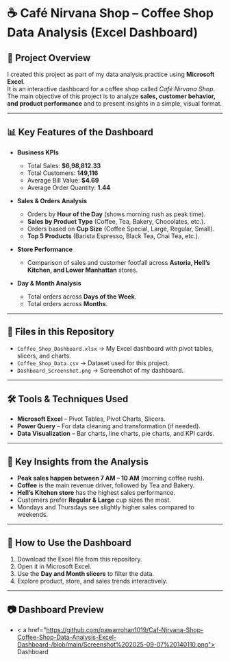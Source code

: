 # ☕ Café Nirvana Shop – Coffee Shop Data Analysis (Excel Dashboard)

## 📌 Project Overview
I created this project as part of my data analysis practice using **Microsoft Excel**.  
It is an interactive dashboard for a coffee shop called *Café Nirvana Shop*.  
The main objective of this project is to analyze **sales, customer behavior, and product performance** and to present insights in a simple, visual format.  

---

## 📊 Key Features of the Dashboard
- **Business KPIs**
  - Total Sales: **$6,98,812.33**
  - Total Customers: **149,116**
  - Average Bill Value: **$4.69**
  - Average Order Quantity: **1.44**

- **Sales & Orders Analysis**
  - Orders by **Hour of the Day** (shows morning rush as peak time).
  - **Sales by Product Type** (Coffee, Tea, Bakery, Chocolates, etc.).
  - Orders based on **Cup Size** (Coffee Special, Large, Regular, Small).
  - **Top 5 Products** (Barista Espresso, Black Tea, Chai Tea, etc.).

- **Store Performance**
  - Comparison of sales and customer footfall across **Astoria, Hell’s Kitchen, and Lower Manhattan** stores.

- **Day & Month Analysis**
  - Total orders across **Days of the Week**.
  - Total orders across **Months**.

---

## 📂 Files in this Repository
- `Coffee_Shop_Dashboard.xlsx` → My Excel dashboard with pivot tables, slicers, and charts.  
- `Coffee_Shop_Data.csv` → Dataset used for this project.  
- `Dashboard_Screenshot.png` → Screenshot of my dashboard.  

---

## 🛠 Tools & Techniques Used
- **Microsoft Excel** – Pivot Tables, Pivot Charts, Slicers.  
- **Power Query** – For data cleaning and transformation (if needed).  
- **Data Visualization** – Bar charts, line charts, pie charts, and KPI cards.  

---

## 🚀 Key Insights from the Analysis
- **Peak sales happen between 7 AM – 10 AM** (morning coffee rush).  
- **Coffee** is the main revenue driver, followed by Tea and Bakery.  
- **Hell’s Kitchen store** has the highest sales performance.  
- Customers prefer **Regular & Large** cup sizes the most.  
- Mondays and Thursdays see slightly higher sales compared to weekends.  

---

## 📌 How to Use the Dashboard
1. Download the Excel file from this repository.  
2. Open it in Microsoft Excel.  
3. Use the **Day and Month slicers** to filter the data.  
4. Explore product, store, and sales trends interactively.  

---

## 📷 Dashboard Preview
- < a href="https://github.com/pawarrohan1019/Caf-Nirvana-Shop-Coffee-Shop-Data-Analysis-Excel-Dashboard-/blob/main/Screenshot%202025-09-07%20140110.png"> Dashboard</a>
